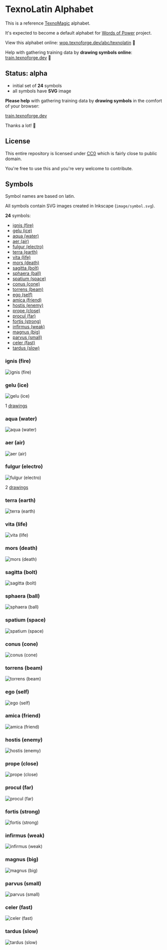 # TexnoLatin Alphabet

This is a reference [TexnoMagic](https://texnoforge.github.io/texnomagic/) alphabet.

It's expected to become a default alphabet for
[Words of Power](https://texnoforge.dev/words-of-power/) project.

View this alphabet online: [wop.texnoforge.dev/abc/texnolatin](https://wop.texnoforge.dev/abc/texnolatin) 👀

Help with gathering training data by **drawing symbols online**: [train.texnoforge.dev](https://train.texnoforge.dev/) 🎨


## Status: alpha

* initial set of **24** symbols
* all symbols have **SVG** image

**Please help** with gathering training data by **drawing symbols** in the comfort of your browser:

[train.texnoforge.dev](https://train.texnoforge.dev/)

Thanks a lot! 🧙


## License

This entire repository is licensed under [CC0](LICENSE) which is fairly close
to public domain.

You're free to use this and you're very welcome to contribute.


## Symbols

Symbol names are based on latin.

All symbols contain SVG images created in Inkscape (`image/symbol.svg`).



**24** symbols:

* [ignis (fire)](#ignis-fire)
* [gelu (ice)](#gelu-ice)
* [aqua (water)](#aqua-water)
* [aer (air)](#aer-air)
* [fulgur (electro)](#fulgur-electro)
* [terra (earth)](#terra-earth)
* [vita (life)](#vita-life)
* [mors (death)](#mors-death)
* [sagitta (bolt)](#sagitta-bolt)
* [sphaera (ball)](#sphaera-ball)
* [spatium (space)](#spatium-space)
* [conus (cone)](#conus-cone)
* [torrens (beam)](#torrens-beam)
* [ego (self)](#ego-self)
* [amica (friend)](#amica-friend)
* [hostis (enemy)](#hostis-enemy)
* [prope (close)](#prope-close)
* [procul (far)](#procul-far)
* [fortis (strong)](#fortis-strong)
* [infirmus (weak)](#infirmus-weak)
* [magnus (big)](#magnus-big)
* [parvus (small)](#parvus-small)
* [celer (fast)](#celer-fast)
* [tardus (slow)](#tardus-slow)

### ignis (fire)

![ignis (fire)](symbols/fire/image/symbol.svg)

### gelu (ice)

![gelu (ice)](symbols/ice/image/symbol.svg)

1 [drawings](symbols/ice/drawings)

### aqua (water)

![aqua (water)](symbols/water/image/symbol.svg)

### aer (air)

![aer (air)](symbols/air/image/symbol.svg)

### fulgur (electro)

![fulgur (electro)](symbols/electro/image/symbol.svg)

2 [drawings](symbols/electro/drawings)

### terra (earth)

![terra (earth)](symbols/earth/image/symbol.svg)

### vita (life)

![vita (life)](symbols/life/image/symbol.svg)

### mors (death)

![mors (death)](symbols/death/image/symbol.svg)

### sagitta (bolt)

![sagitta (bolt)](symbols/bolt/image/symbol.svg)

### sphaera (ball)

![sphaera (ball)](symbols/ball/image/symbol.svg)

### spatium (space)

![spatium (space)](symbols/space/image/symbol.svg)

### conus (cone)

![conus (cone)](symbols/cone/image/symbol.svg)

### torrens (beam)

![torrens (beam)](symbols/beam/image/symbol.svg)

### ego (self)

![ego (self)](symbols/self/image/symbol.svg)

### amica (friend)

![amica (friend)](symbols/friend/image/symbol.svg)

### hostis (enemy)

![hostis (enemy)](symbols/enemy/image/symbol.svg)

### prope (close)

![prope (close)](symbols/close/image/symbol.svg)

### procul (far)

![procul (far)](symbols/far/image/symbol.svg)

### fortis (strong)

![fortis (strong)](symbols/strong/image/symbol.svg)

### infirmus (weak)

![infirmus (weak)](symbols/weak/image/symbol.svg)

### magnus (big)

![magnus (big)](symbols/big/image/symbol.svg)

### parvus (small)

![parvus (small)](symbols/small/image/symbol.svg)

### celer (fast)

![celer (fast)](symbols/fast/image/symbol.svg)

### tardus (slow)

![tardus (slow)](symbols/slow/image/symbol.svg)
